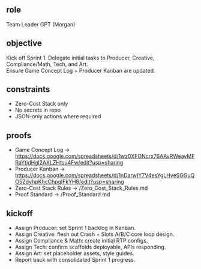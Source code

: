 ## role
Team Leader GPT (Morgan)

## objective
Kick off Sprint 1. Delegate initial tasks to Producer, Creative, Compliance/Math, Tech, and Art.  
Ensure Game Concept Log + Producer Kanban are updated.  

## constraints
- Zero-Cost Stack only  
- No secrets in repo  
- JSON-only actions where required  

## proofs
- Game Concept Log → https://docs.google.com/spreadsheets/d/1wz0XFONcrx76AAvRWeayMFRaYtjdHgl2AXLZHtsu4Fw/edit?usp=sharing  
- Producer Kanban → https://docs.google.com/spreadsheets/d/1nDarwIY7V4esYgLHyeSGGuQO5ZdyhpKhcChpqlFkYH8/edit?usp=sharing  
- Zero-Cost Stack Rules → /Zero_Cost_Stack_Rules.md  
- Proof Standard → /Proof_Standard.md  

## kickoff
- Assign Producer: set Sprint 1 backlog in Kanban.  
- Assign Creative: flesh out Crash + Slots A/B/C core loop design.  
- Assign Compliance & Math: create initial RTP configs.  
- Assign Tech: confirm scaffolds deployable, APIs responding.  
- Assign Art: set placeholder assets, style guides.  
- Report back with consolidated Sprint 1 progress.  
